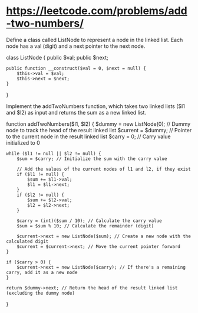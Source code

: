 
# https://leetcode.com/problems/add-two-numbers/
Define a class called ListNode to represent a node in the linked list. Each node has a val (digit) and a next pointer to the next node.

class ListNode {
    public $val;
    public $next;

    public function __construct($val = 0, $next = null) {
        $this->val = $val;
        $this->next = $next;
    }
}

Implement the addTwoNumbers function, which takes two linked lists ($l1 and $l2) as input and returns the sum as a new linked list.

function addTwoNumbers($l1, $l2) {
    $dummy = new ListNode(0); // Dummy node to track the head of the result linked list
    $current = $dummy; // Pointer to the current node in the result linked list
    $carry = 0; // Carry value initialized to 0

    while ($l1 != null || $l2 != null) {
        $sum = $carry; // Initialize the sum with the carry value

        // Add the values of the current nodes of l1 and l2, if they exist
        if ($l1 != null) {
            $sum += $l1->val;
            $l1 = $l1->next;
        }
        if ($l2 != null) {
            $sum += $l2->val;
            $l2 = $l2->next;
        }

        $carry = (int)($sum / 10); // Calculate the carry value
        $sum = $sum % 10; // Calculate the remainder (digit)

        $current->next = new ListNode($sum); // Create a new node with the calculated digit
        $current = $current->next; // Move the current pointer forward
    }

    if ($carry > 0) {
        $current->next = new ListNode($carry); // If there's a remaining carry, add it as a new node
    }

    return $dummy->next; // Return the head of the result linked list (excluding the dummy node)
}
